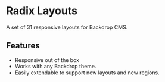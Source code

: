 Radix Layouts
===
A set of 31 responsive layouts for Backdrop CMS.

## Features

* Responsive out of the box
* Works with any Backdrop theme.
* Easily extendable to support new layouts and new regions.

